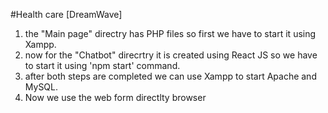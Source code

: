 #Health care [DreamWave]
1. the "Main page" directry has PHP files so first we have to start it using Xampp.
2. now for the "Chatbot" direcrtry it is created using React JS so we have to start it using 'npm start' command.
3. after both steps are completed we can use Xampp to start Apache and MySQL.
4. Now we use the web form directlty browser
